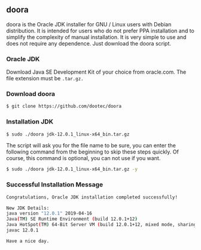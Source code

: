 ## doora
doora is the Oracle JDK installer for GNU / Linux users with Debian distribution. It is intended for users who do not prefer PPA installation and to simplify the complexity of manual installation. It is very simple to use and does not require any dependence. Just download the doora script.

### Oracle JDK
Download Java SE Development Kit of your choice from oracle.com.
The file extension must be `.tar.gz.`

### Download doora
```sh
$ git clone https://github.com/dootec/doora
```

### Installation JDK
```sh
$ sudo ./doora jdk-12.0.1_linux-x64_bin.tar.gz
```

The script will ask you for the file name to be sure, you can enter the following command from the beginning to skip these steps quickly. Of course, this command is optional, you can not use if you want.
```sh
$ sudo ./doora jdk-12.0.1_linux-x64_bin.tar.gz -y
```

### Successful Installation Message

```sh
Congratulations, Oracle JDK installation completed successfully!

New JDK Details:
java version "12.0.1" 2019-04-16
Java(TM) SE Runtime Environment (build 12.0.1+12)
Java HotSpot(TM) 64-Bit Server VM (build 12.0.1+12, mixed mode, sharing)
javac 12.0.1

Have a nice day.
```
